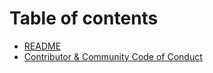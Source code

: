 # Table of contents

* [README](README.md)
* [Contributor & Community Code of Conduct](code_of_conduct.md)

